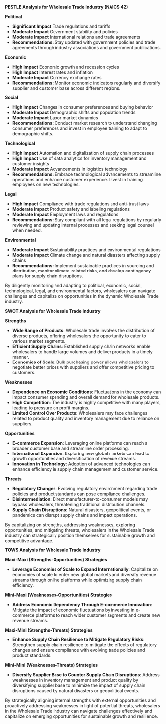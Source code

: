 **PESTLE Analysis for Wholesale Trade Industry (NAICS 42)**

**Political**
- **Significant Impact** Trade regulations and tariffs
- **Moderate Impact** Government stability and policies
- **Moderate Impact** International relations and trade agreements
- **Recommendations:** Stay updated with government policies and trade agreements through industry associations and government publications.

**Economic**
- **High Impact** Economic growth and recession cycles
- **High Impact** Interest rates and inflation
- **Moderate Impact** Currency exchange rates
- **Recommendations:** Monitor economic indicators regularly and diversify supplier and customer base across different regions.

**Social**
- **High Impact** Changes in consumer preferences and buying behavior
- **Moderate Impact** Demographic shifts and population trends
- **Moderate Impact** Labor market dynamics
- **Recommendations:** Conduct market research to understand changing consumer preferences and invest in employee training to adapt to demographic shifts.

**Technological**
- **High Impact** Automation and digitalization of supply chain processes
- **High Impact** Use of data analytics for inventory management and customer insights
- **Moderate Impact** Advancements in logistics technology
- **Recommendations:** Embrace technological advancements to streamline operations and enhance customer experience. Invest in training employees on new technologies.

**Legal**
- **High Impact** Compliance with trade regulations and anti-trust laws
- **Moderate Impact** Product safety and labeling regulations
- **Moderate Impact** Employment laws and regulations
- **Recommendations:** Stay compliant with all legal regulations by regularly reviewing and updating internal processes and seeking legal counsel when needed.

**Environmental**
- **Moderate Impact** Sustainability practices and environmental regulations
- **Moderate Impact** Climate change and natural disasters affecting supply chains
- **Recommendations:** Implement sustainable practices in sourcing and distribution, monitor climate-related risks, and develop contingency plans for supply chain disruptions.

By diligently monitoring and adapting to political, economic, social, technological, legal, and environmental factors, wholesalers can navigate challenges and capitalize on opportunities in the dynamic Wholesale Trade industry.

**SWOT Analysis for Wholesale Trade Industry**

**Strengths**
- **Wide Range of Products**: Wholesale trade involves the distribution of diverse products, offering wholesalers the opportunity to cater to various market segments.
- **Efficient Supply Chains**: Established supply chain networks enable wholesalers to handle large volumes and deliver products in a timely manner.
- **Economies of Scale**: Bulk purchasing power allows wholesalers to negotiate better prices with suppliers and offer competitive pricing to customers.

**Weaknesses**
- **Dependence on Economic Conditions**: Fluctuations in the economy can impact consumer spending and overall demand for wholesale products.
- **High Competition**: The industry is highly competitive with many players, leading to pressure on profit margins.
- **Limited Control Over Products**: Wholesalers may face challenges related to product quality and inventory management due to reliance on suppliers.

**Opportunities**
- **E-commerce Expansion**: Leveraging online platforms can reach a broader customer base and streamline order processing.
- **International Expansion**: Exploring new global markets can lead to growth opportunities and diversification of revenue streams.
- **Innovation in Technology**: Adoption of advanced technologies can enhance efficiency in supply chain management and customer service.

**Threats**
- **Regulatory Changes**: Evolving regulatory environment regarding trade policies and product standards can pose compliance challenges.
- **Disintermediation**: Direct manufacturer-to-consumer models may bypass wholesalers, threatening traditional distribution channels.
- **Supply Chain Disruptions**: Natural disasters, geopolitical events, or pandemics can disrupt supply chains and impact operations.

By capitalizing on strengths, addressing weaknesses, exploring opportunities, and mitigating threats, wholesalers in the Wholesale Trade industry can strategically position themselves for sustainable growth and competitive advantage.

**TOWS Analysis for Wholesale Trade Industry**

**Maxi-Maxi (Strengths-Opportunities) Strategies**
- **Leverage Economies of Scale to Expand Internationally**: Capitalize on economies of scale to enter new global markets and diversify revenue streams through online platforms while optimizing supply chain efficiency.

**Mini-Maxi (Weaknesses-Opportunities) Strategies**
- **Address Economic Dependency Through E-commerce Innovation**: Mitigate the impact of economic fluctuations by investing in e-commerce platforms to reach wider customer segments and create new revenue streams.

**Maxi-Mini (Strengths-Threats) Strategies**
- **Enhance Supply Chain Resilience to Mitigate Regulatory Risks**: Strengthen supply chain resilience to mitigate the effects of regulatory changes and ensure compliance with evolving trade policies and product standards.

**Mini-Mini (Weaknesses-Threats) Strategies**
- **Diversify Supplier Base to Counter Supply Chain Disruptions**: Address weaknesses in inventory management and product quality by diversifying supplier base to minimize the impact of supply chain disruptions caused by natural disasters or geopolitical events.

By strategically aligning internal strengths with external opportunities and proactively addressing weaknesses in light of potential threats, wholesalers in the Wholesale Trade industry can navigate challenges effectively and capitalize on emerging opportunities for sustainable growth and resilience.

